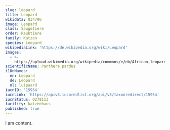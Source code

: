 ```yaml
---
slug: leopard
title: Leopard
wikidata: Q34706
image: Leopard
class: Säugetiere
order: Raubtiere
family: Katzen
species: Leopard
wikipediaLink: 'https://de.wikipedia.org/wiki/Leopard'
images:
  - >-
    https://upload.wikimedia.org/wikipedia/commons/e/eb/African_leopard,_Panthera_pardus_pardus,_near_Lake_Panic,_Kruger_National_Park,_South_Africa_(19448654130).jpg
scientificName: Panthera pardus
i18nNames:
  en: Leopard
  de: Leopard
  nl: luipaard
iucnID: '15954'
iucnLink: 'https://apiv3.iucnredlist.org/api/v3/taxonredirect/15954'
iucnStatus: Q278113
facility: katzenhaus
published: true
---
```


I am content.
